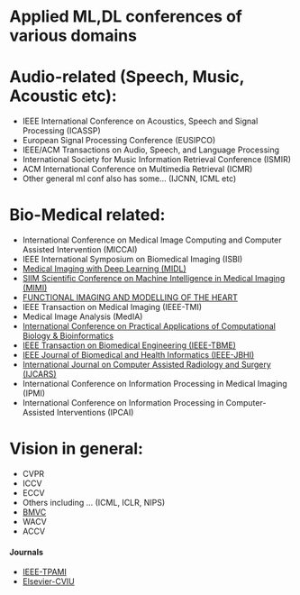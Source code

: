 # Applied ML,DL conferences of various domains

# Audio-related (Speech, Music, Acoustic etc):
- IEEE International Conference on Acoustics, Speech and Signal Processing (ICASSP)
- European Signal Processing Conference (EUSIPCO)
- IEEE/ACM Transactions on Audio, Speech, and Language Processing 
- International Society for Music Information Retrieval Conference (ISMIR)
- ACM International Conference on Multimedia Retrieval (ICMR)
- Other general ml conf also has some... (IJCNN, ICML etc)

# Bio-Medical related:
- International Conference on Medical Image Computing and Computer Assisted Intervention (MICCAI)
- IEEE International Symposium on Biomedical Imaging (ISBI)
- [Medical Imaging with Deep Learning (MIDL)](https://2020.midl.io/)
- [SIIM Scientific Conference on Machine Intelligence in Medical Imaging (MIMI)](https://siim.org/page/2016CMIMI)
- [FUNCTIONAL IMAGING AND MODELLING OF THE HEART](https://fimh2017.joomla.com/)
- IEEE Transaction on Medical Imaging (IEEE-TMI)
- Medical Image Analysis (MedIA)
- [International Conference on Practical Applications of Computational Biology & Bioinformatics](https://www.pacbb.net/)
- [IEEE Transaction on Biomedical Engineering (IEEE-TBME)](http://tbme.embs.org/)
- [IEEE Journal of Biomedical and Health Informatics (IEEE-JBHI)](http://jbhi.embs.org/)
- [International Journal on Computer Assisted Radiology and Surgery (IJCARS)](http://www.springer.com/medicine/radiology/journal/11548)
- International Conference on Information Processing in Medical Imaging (IPMI)
- International Conference on Information Processing in Computer-Assisted Interventions (IPCAI)

# Vision in general:
- CVPR
- ICCV
- ECCV
- Others including ... (ICML, ICLR, NIPS)
- [BMVC](https://bmvc2017.london/)
- WACV
- ACCV
#### Journals
- [IEEE-TPAMI](https://ieeexplore.ieee.org/xpl/RecentIssue.jsp?punumber=34)
- [Elsevier-CVIU](https://www.journals.elsevier.com/computer-vision-and-image-understanding)
